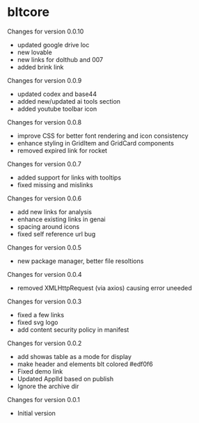 # bltcore

Changes for version 0.0.10
- updated google drive loc
- new lovable
- new links for dolthub and 007
- added brink link

Changes for version 0.0.9
- updated codex and base44
- added new/updated ai tools section
- added youtube toolbar icon

Changes for version 0.0.8
- improve CSS for better font rendering and icon consistency
- enhance styling in GridItem and GridCard components
- removed expired link for rocket

Changes for version 0.0.7
- added support for links with tooltips
- fixed missing and mislinks

Changes for version 0.0.6
- add new links for analysis
- enhance existing links in genai
- spacing around icons
- fixed self reference url bug

Changes for version 0.0.5
- new package manager, better file resoltions

Changes for version 0.0.4
- removed XMLHttpRequest (via axios) causing error uneeded

Changes for version 0.0.3
- fixed a few links
- fixed svg logo
- add content security policy in manifest

Changes for version 0.0.2
- add showas table as a mode for display
- make header and elements blt colored #edf0f6
- Fixed demo link
- Updated ApplId based on publish
- Ignore the archive dir


Changes for version 0.0.1
- Initial version
